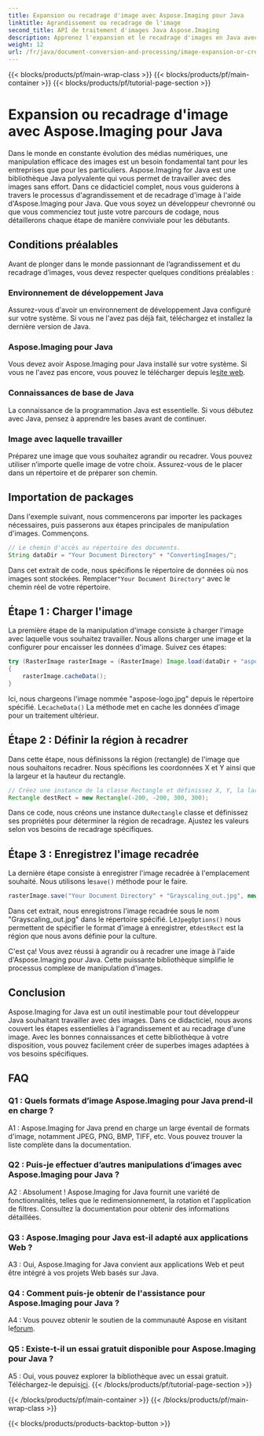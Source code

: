 ```yaml
---
title: Expansion ou recadrage d'image avec Aspose.Imaging pour Java
linktitle: Agrandissement ou recadrage de l'image
second_title: API de traitement d'images Java Aspose.Imaging
description: Apprenez l'expansion et le recadrage d'images en Java avec Aspose.Imaging. Tutoriel étape par étape pour les développeurs. Améliorez vos compétences en manipulation d’images.
weight: 12
url: /fr/java/document-conversion-and-processing/image-expansion-or-cropping/
---
```


{{< blocks/products/pf/main-wrap-class >}}
{{< blocks/products/pf/main-container >}}
{{< blocks/products/pf/tutorial-page-section >}}

# Expansion ou recadrage d'image avec Aspose.Imaging pour Java

Dans le monde en constante évolution des médias numériques, une manipulation efficace des images est un besoin fondamental tant pour les entreprises que pour les particuliers. Aspose.Imaging for Java est une bibliothèque Java polyvalente qui vous permet de travailler avec des images sans effort. Dans ce didacticiel complet, nous vous guiderons à travers le processus d'agrandissement et de recadrage d'image à l'aide d'Aspose.Imaging pour Java. Que vous soyez un développeur chevronné ou que vous commenciez tout juste votre parcours de codage, nous détaillerons chaque étape de manière conviviale pour les débutants.

## Conditions préalables

Avant de plonger dans le monde passionnant de l’agrandissement et du recadrage d’images, vous devez respecter quelques conditions préalables :

### Environnement de développement Java

Assurez-vous d'avoir un environnement de développement Java configuré sur votre système. Si vous ne l'avez pas déjà fait, téléchargez et installez la dernière version de Java.

### Aspose.Imaging pour Java

 Vous devez avoir Aspose.Imaging pour Java installé sur votre système. Si vous ne l'avez pas encore, vous pouvez le télécharger depuis le[site web](https://releases.aspose.com/imaging/java/).

### Connaissances de base de Java

La connaissance de la programmation Java est essentielle. Si vous débutez avec Java, pensez à apprendre les bases avant de continuer.

### Image avec laquelle travailler

Préparez une image que vous souhaitez agrandir ou recadrer. Vous pouvez utiliser n’importe quelle image de votre choix. Assurez-vous de le placer dans un répertoire et de préparer son chemin.

## Importation de packages

Dans l'exemple suivant, nous commencerons par importer les packages nécessaires, puis passerons aux étapes principales de manipulation d'images. Commençons.

```java
// Le chemin d'accès au répertoire des documents.
String dataDir = "Your Document Directory" + "ConvertingImages/";
```

 Dans cet extrait de code, nous spécifions le répertoire de données où nos images sont stockées. Remplacer`"Your Document Directory"` avec le chemin réel de votre répertoire.

## Étape 1 : Charger l'image

La première étape de la manipulation d'image consiste à charger l'image avec laquelle vous souhaitez travailler. Nous allons charger une image et la configurer pour encaisser les données d'image. Suivez ces étapes:

```java
try (RasterImage rasterImage = (RasterImage) Image.load(dataDir + "aspose-logo.jpg"))
{
    rasterImage.cacheData();
}
```

 Ici, nous chargeons l'image nommée "aspose-logo.jpg" depuis le répertoire spécifié. Le`cacheData()` La méthode met en cache les données d’image pour un traitement ultérieur.

## Étape 2 : Définir la région à recadrer

Dans cette étape, nous définissons la région (rectangle) de l'image que nous souhaitons recadrer. Nous spécifions les coordonnées X et Y ainsi que la largeur et la hauteur du rectangle.

```java
// Créez une instance de la classe Rectangle et définissez X, Y, la largeur et la hauteur du rectangle
Rectangle destRect = new Rectangle(-200, -200, 300, 300);
```

 Dans ce code, nous créons une instance du`Rectangle` classe et définissez ses propriétés pour déterminer la région de recadrage. Ajustez les valeurs selon vos besoins de recadrage spécifiques.

## Étape 3 : Enregistrez l'image recadrée

 La dernière étape consiste à enregistrer l'image recadrée à l'emplacement souhaité. Nous utilisons le`save()` méthode pour le faire. 

```java
rasterImage.save("Your Document Directory" + "Grayscaling_out.jpg", new JpegOptions(), destRect);
```

Dans cet extrait, nous enregistrons l'image recadrée sous le nom "Grayscaling_out.jpg" dans le répertoire spécifié. Le`JpegOptions()` nous permettent de spécifier le format d'image à enregistrer, et`destRect` est la région que nous avons définie pour la culture.

C'est ça! Vous avez réussi à agrandir ou à recadrer une image à l'aide d'Aspose.Imaging pour Java. Cette puissante bibliothèque simplifie le processus complexe de manipulation d'images.

## Conclusion

Aspose.Imaging for Java est un outil inestimable pour tout développeur Java souhaitant travailler avec des images. Dans ce didacticiel, nous avons couvert les étapes essentielles à l'agrandissement et au recadrage d'une image. Avec les bonnes connaissances et cette bibliothèque à votre disposition, vous pouvez facilement créer de superbes images adaptées à vos besoins spécifiques.

## FAQ

### Q1 : Quels formats d’image Aspose.Imaging pour Java prend-il en charge ?
   
A1 : Aspose.Imaging for Java prend en charge un large éventail de formats d'image, notamment JPEG, PNG, BMP, TIFF, etc. Vous pouvez trouver la liste complète dans la documentation.

### Q2 : Puis-je effectuer d’autres manipulations d’images avec Aspose.Imaging pour Java ?

A2 : Absolument ! Aspose.Imaging for Java fournit une variété de fonctionnalités, telles que le redimensionnement, la rotation et l'application de filtres. Consultez la documentation pour obtenir des informations détaillées.

### Q3 : Aspose.Imaging pour Java est-il adapté aux applications Web ?

A3 : Oui, Aspose.Imaging for Java convient aux applications Web et peut être intégré à vos projets Web basés sur Java.

### Q4 : Comment puis-je obtenir de l'assistance pour Aspose.Imaging pour Java ?

 A4 : Vous pouvez obtenir le soutien de la communauté Aspose en visitant le[forum](https://forum.aspose.com/).

### Q5 : Existe-t-il un essai gratuit disponible pour Aspose.Imaging pour Java ?

 A5 : Oui, vous pouvez explorer la bibliothèque avec un essai gratuit. Téléchargez-le depuis[ici](https://releases.aspose.com/).
{{< /blocks/products/pf/tutorial-page-section >}}

{{< /blocks/products/pf/main-container >}}
{{< /blocks/products/pf/main-wrap-class >}}

{{< blocks/products/products-backtop-button >}}
